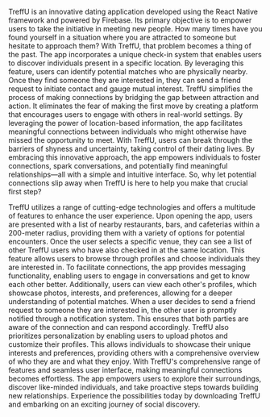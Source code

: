 
TreffU is an innovative dating application developed using the React Native framework and powered by Firebase. Its primary objective is to empower users to take the initiative in meeting new people. How many times have you found yourself in a situation where you are attracted to someone but hesitate to approach them? With TreffU, that problem becomes a thing of the past.
The app incorporates a unique check-in system that enables users to discover individuals present in a specific location. By leveraging this feature, users can identify potential matches who are physically nearby. Once they find someone they are interested in, they can send a friend request to initiate contact and gauge mutual interest.
TreffU simplifies the process of making connections by bridging the gap between attraction and action. It eliminates the fear of making the first move by creating a platform that encourages users to engage with others in real-world settings. By leveraging the power of location-based information, the app facilitates meaningful connections between individuals who might otherwise have missed the opportunity to meet.
With TreffU, users can break through the barriers of shyness and uncertainty, taking control of their dating lives. By embracing this innovative approach, the app empowers individuals to foster connections, spark conversations, and potentially find meaningful relationships—all with a simple and intuitive interface.
So, why let potential connections slip away when TreffU is here to help you make that crucial first step?

TreffU utilizes a range of cutting-edge technologies and offers a multitude of features to enhance the user experience. Upon opening the app, users are presented with a list of nearby restaurants, bars, and cafeterias within a 200-meter radius, providing them with a variety of options for potential encounters.
Once the user selects a specific venue, they can see a list of other TreffU users who have also checked in at the same location. This feature allows users to browse through profiles and choose individuals they are interested in. To facilitate connections, the app provides messaging functionality, enabling users to engage in conversations and get to know each other better. Additionally, users can view each other's profiles, which showcase photos, interests, and preferences, allowing for a deeper understanding of potential matches.
When a user decides to send a friend request to someone they are interested in, the other user is promptly notified through a notification system. This ensures that both parties are aware of the connection and can respond accordingly.
TreffU also prioritizes personalization by enabling users to upload photos and customize their profiles. This allows individuals to showcase their unique interests and preferences, providing others with a comprehensive overview of who they are and what they enjoy.
With TreffU's comprehensive range of features and seamless user interface, making meaningful connections becomes effortless. The app empowers users to explore their surroundings, discover like-minded individuals, and take proactive steps towards building new relationships. Experience the possibilities today by downloading TreffU and embarking on an exciting journey of social discovery.
